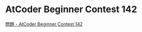 AtCoder Beginner Contest 142
===

[問題 - AtCoder Beginner Contest 142](https://atcoder.jp/contests/abc142/tasks)
